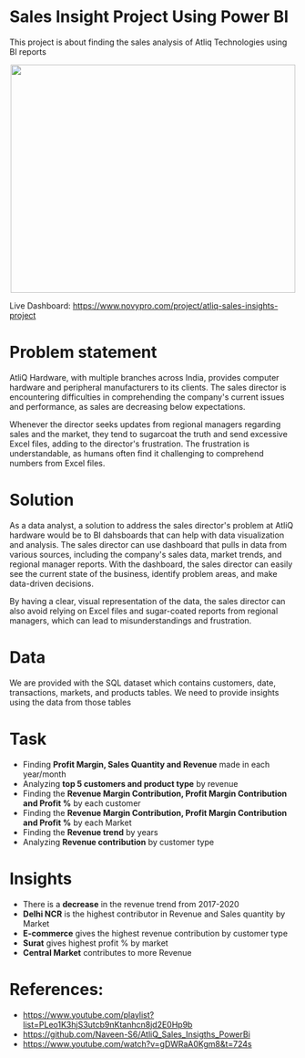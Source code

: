 # Sales Insight Project Using Power BI
This project is about finding the sales analysis of Atliq Technologies using BI reports
<p align="center">
<img src="https://i.pinimg.com/originals/8d/37/d1/8d37d10f8fa4c608e5ecbcbdef2ad8a8.gif" width="500" height="400" />
</p>

Live Dashboard: https://www.novypro.com/project/atliq-sales-insights-project

# Problem statement
AtliQ Hardware, with multiple branches across India, provides computer hardware and peripheral manufacturers to its clients. The sales director is encountering difficulties in comprehending the company's current issues and performance, as sales are decreasing below expectations. 

Whenever the director seeks updates from regional managers regarding sales and the market, they tend to sugarcoat the truth and send excessive Excel files, adding to the director's frustration. The frustration is understandable, as humans often find it challenging to comprehend numbers from Excel files.

# Solution
As a data analyst, a solution to address the sales director's problem at AtliQ hardware would be to BI dahsboards that can help with data visualization and analysis. The sales director can use dashboard that pulls in data from various sources, including the company's sales data, market trends, and regional manager reports. With the dashboard, the sales director can easily see the current state of the business, identify problem areas, and make data-driven decisions. 

By having a clear, visual representation of the data, the sales director can also avoid relying on Excel files and sugar-coated reports from regional managers, which can lead to misunderstandings and frustration.

# Data
We are provided with the SQL dataset which contains customers, date, transactions, markets, and products tables. We need to provide insights using the data from those tables

# Task
* Finding **Profit Margin, Sales Quantity and Revenue** made in each year/month
* Analyzing **top 5 customers and product type** by revenue
* Finding the **Revenue Margin Contribution, Profit Margin Contribution and Profit %** by each customer
* Finding the **Revenue Margin Contribution, Profit Margin Contribution and Profit %** by each Market 
* Finding the **Revenue trend** by years
* Analyzing **Revenue contribution** by customer type

# Insights
* There is a **decrease** in the revenue trend from 2017-2020
* **Delhi NCR** is the highest contributor in Revenue and Sales quantity by Market
* **E-commerce** gives the highest revenue contribution by customer type
* **Surat** gives highest profit % by market
* **Central Market** contributes to more Revenue 



# References:
* https://www.youtube.com/playlist?list=PLeo1K3hjS3utcb9nKtanhcn8jd2E0Hp9b
* https://github.com/Naveen-S6/AtliQ_Sales_Insigths_PowerBi
* https://www.youtube.com/watch?v=gDWRaA0Kgm8&t=724s
